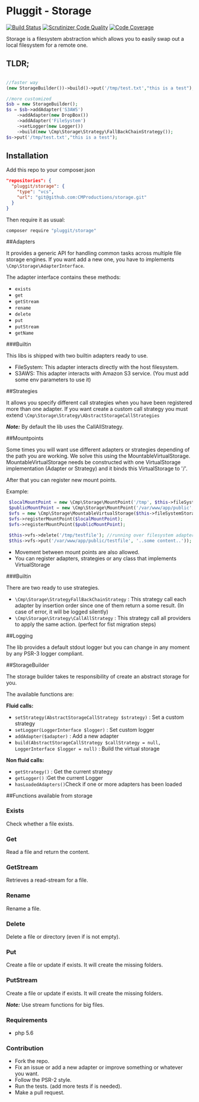 # Pluggit - Storage

[![Build Status](https://scrutinizer-ci.com/g/jmartin82/virtual-storage/badges/build.png?b=master)](https://scrutinizer-ci.com/g/jmartin82/virtual-storage/build-status/master)
[![Scrutinizer Code Quality](https://scrutinizer-ci.com/g/jmartin82/virtual-storage/badges/quality-score.png?b=master)](https://scrutinizer-ci.com/g/jmartin82/virtual-storage/?branch=master)
[![Code Coverage](https://scrutinizer-ci.com/g/jmartin82/virtual-storage/badges/coverage.png?b=master)](https://scrutinizer-ci.com/g/jmartin82/virtual-storage/?branch=master)


Storage is a filesystem abstraction which allows you to easily swap out a local filesystem for a remote one.

## TLDR;
```php

//faster way
(new StorageBuilder())->build()->put('/tmp/test.txt',"this is a test");

//more customized
$sb = new StorageBuilder();
$s = $sb->addAdapter('S3AWS')
    ->addAdapter(new DropBox())
    ->addAdapter('FileSystem')
    ->setLogger(new Logger())
    ->build(new \Cmp\Storage\Strategy\FallBackChainStrategy());
$s->put('/tmp/test.txt',"this is a test");


```

## Installation

Add this repo to your composer.json

````json
"repositories": {
  "pluggit/storage": {
    "type": "vcs",
    "url": "git@github.com:CMProductions/storage.git"
  }
}
````

Then require it as usual:

``` bash
composer require "pluggit/storage"
```


##Adapters

It provides a generic API for handling common tasks across multiple file storage engines. If you want add a new one, you have to implements ``\Cmp\Storage\AdapterInterface``.

The adapter interface contains these methods:

* `exists`
* `get`
* `getStream`
* `rename`
* `delete`
* `put`
* `putStream`
* `getName`

###Builtin

This libs is shipped with two builtin adapters ready to use.

* FileSystem: This adapter interacts directly with the host filesystem.
* S3AWS: This adapter interacts with Amazon S3 service. (You must add some env parameters to use it)

##Strategies

It allows you specify different call strategies when you have been registered more than one adapter.
If you want create a custom call strategy you must extend ``\Cmp\Storage\Strategy\AbstractStorageCallStrategies``

__*Note:*__ By default the lib uses the CallAllStrategy.

##Mountpoints

Some times you will want use different adapters or strategies depending of the path you are working. We solve this using the MountableVirtualStorage.
MountableVirtualStorage needs be constructed with one VirtualStorage implementation (Adapter or Strategy) and it binds this VirtualStorage to '/'.

After that you can register new mount points.

Example:

```php
 $localMountPoint = new \Cmp\Storage\MountPoint('/tmp', $this->fileSystemStorage);
 $publicMountPoint = new \Cmp\Storage\MountPoint('/var/www/app/public', $this->s3Adapter);
 $vfs = new \Cmp\Storage\MountableVirtualStorage($this->fileSystemStorage); //bind to /
 $vfs->registerMountPoint($localMountPoint);
 $vfs->registerMountPoint($publicMountPoint);

 $this->vfs->delete('/tmp/testfile'); //running over filesystem adapter
 $this->vfs->put('/var/www/app/public/testfile', '..some content..')); //running over AWS S3 adapter
```

* Movement between mount points are also allowed.
* You can register adapters, strategies or any class that implements VirtualStorage


###Builtin

There are two ready to use strategies.

* `\Cmp\Storage\StrategyFallBackChainStrategy` : This strategy call each adapter by insertion order since one of them return a some result. (In case of error, it will be logged silently)
* `\Cmp\Storage\Strategy\CallAllStrategy` : This strategy call all providers to apply the same action. (perfect for fist migration steps)


##Logging

The lib provides a default stdout logger but you can change in any moment by any PSR-3 logger compliant.


##StorageBuilder

The storage builder takes te responsibility of create an abstract storage for you.

The available functions are:

__Fluid calls:__

* `setStrategy(AbstractStorageCallStrategy $strategy)` : Set a custom strategy
* `setLogger(LoggerInterface $logger)` : Set custom logger
* `addAdapter($adapter)` : Add a new adapter
* `build(AbstractStorageCallStrategy $callStrategy = null, LoggerInterface $logger = null)` : Build the virtual storage

__Non fluid calls:__

* `getStrategy()` : Get the current strategy
* `getLogger()` :Get the current Logger
* `hasLoadedAdapters()`Check if one or more adapters has been loaded


##Functions available from storage

### Exists
Check whether a file exists.

### Get
Read a file and return the content.

### GetStream
Retrieves a read-stream for a file.

### Rename
Rename a file.

### Delete
Delete a file or directory (even if is not empty).

### Put
Create a file or update if exists. It will create the missing folders.

### PutStream
Create a file or update if exists. It will create the missing folders.

__*Note:*__ Use stream functions for big files.


### Requirements

* php 5.6


### Contribution

* Fork the repo.
* Fix an issue or add a new adapter or improve something or whatever you want.
* Follow the PSR-2 style.
* Run the tests. (add more tests if is needed).
* Make a pull request.
